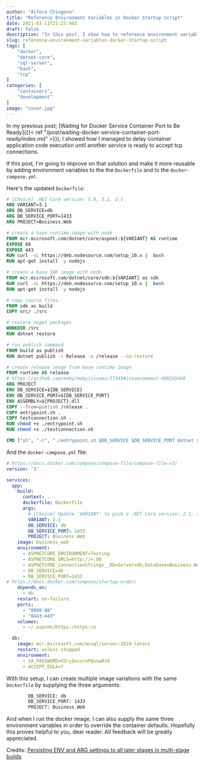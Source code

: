 ```yaml
---
author: "Alfero Chingono"
title: "Reference Environment Variables in Docker Startup Script"
date: 2021-03-11T21:27:40Z
draft: false
description: "In this post, I show how to reference environment variables in a docker startup script"
slug: reference-environment-variables-docker-startup-script
tags: [
    "docker",
    "dotnet-core",
    "sql-server",
    "bash",
    "tcp"
]
categories: [
    "containers",
    "development"
]
image: "cover.jpg"
---
```


In my previous post; [Waiting for Docker Service Container Port to Be Ready]({{< ref "/post/waiting-docker-service-container-port-ready/index.md" >}}), I showed how I managed to delay container application code execution until another service is ready to accept tcp connections.

If this post, I'm going to improve on that solution and make it more reusable by adding environment variables to the the `Dockerfile` and to the `docker-compose.yml`.

Here's the updated `Dockerfile`:

```Dockerfile
# [Choice] .NET Core version: 5.0, 3.1, 2.1
ARG VARIANT=3.1
ARG DB_SERVICE=db
ARG DB_SERVICE_PORT=1433
ARG PROJECT=Business.Web

# create a base runtime image with node
FROM mcr.microsoft.com/dotnet/core/aspnet:${VARIANT} AS runtime
EXPOSE 80
EXPOSE 443
RUN curl -sL https://deb.nodesource.com/setup_10.x |  bash -
RUN apt-get install -y nodejs

# create a base SDK image with node
FROM mcr.microsoft.com/dotnet/core/sdk:${VARIANT} as sdk
RUN curl -sL https://deb.nodesource.com/setup_10.x |  bash -
RUN apt-get install -y nodejs

# copy source files
FROM sdk as build
COPY src/ ./src

# restore nuget packages
WORKDIR /src
RUN dotnet restore

# run publish command
FROM build as publish
RUN dotnet publish -c Release -o /release --no-restore

# create release image from base runtime image
FROM runtime AS release
# https://github.com/moby/moby/issues/37345#issuecomment-400245466
ARG PROJECT
ENV DB_SERVICE=${DB_SERVICE}
ENV DB_SERVICE_PORT=${DB_SERVICE_PORT}
ENV ASSEMBLY=${PROJECT}.dll
COPY --from=publish /release .
COPY entrypoint.sh .
COPY testconnection.sh .
RUN chmod +x ./entrypoint.sh
RUN chmod +x ./testconnection.sh

CMD ["sh", "-c", "./entrypoint.sh $DB_SERVICE $DB_SERVICE_PORT dotnet $ASSEMBLY"]
```

And the `docker-compose.yml` file:

```yml
# https://docs.docker.com/compose/compose-file/compose-file-v3/
version: '3'

services:
  app:
    build: 
      context: .
      dockerfile: Dockerfile
      args:
        # [Choice] Update 'VARIANT' to pick a .NET Core version: 2.1, 3.1, 5.0
        VARIANT: 3.1
        DB_SERVICE: db
        DB_SERVICE_PORT: 1433
        PROJECT: Business.Web
    image: business_web
    environment:
      - ASPNETCORE_ENVIRONMENT=Testing
      - ASPNETCORE_URLS=http://+:80
      - ASPNETCORE_ConnectionStrings__Db=Server=db;Database=Business.Web;User ID=sa;Password=V3ry$ecureP@ssw0rd;MultipleActiveResultSets=False;Connection Timeout=30;
      - DB_SERVICE=db
      - DB_SERVICE_PORT=1433
# https://docs.docker.com/compose/startup-order/
    depends_on:
      - db
    restart: on-failure
    ports:
      - "8080:80"
      - "8443:443"
    volumes:
      - ~/.aspnet/https:/https:ro    

  db:
    image: mcr.microsoft.com/mssql/server:2019-latest
    restart: unless-stopped
    environment:
      - SA_PASSWORD=V3ry$ecureP@ssw0rd
      - ACCEPT_EULA=Y
```

With this setup, I can create multiple image variations with the same `Dockerfile` by supplying the three arguments:

```dockerfile
        DB_SERVICE: db
        DB_SERVICE_PORT: 1433
        PROJECT: Business.Web
```

And when I run the docker image, I can also supply the same three environment variables in order to override the container defaults.
Hopefully this proves helpful to you, dear reader. All feedback will be greatly appreciated.

Credits:
[Persisting ENV and ARG settings to all later stages in multi-stage builds](https://github.com/moby/moby/issues/37345#issuecomment-400245466)
